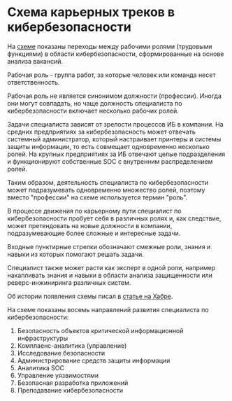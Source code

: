# Схема карьерных треков в кибербезопасности

На [схеме](https://cybersecurity-roadmap.ru/) показаны переходы между рабочими ролями (трудовыми функциями) в области кибербезопасности, сформированные на основе анализа вакансий.

Рабочая роль - группа работ, за которые человек или команда несет ответственность. 

Рабочая роль не является синонимом должности (профессии). Иногда они могут совпадать, но чаще должность специалиста по кибербезопасности включает несколько рабочих ролей.

Задачи специалиста зависят от зрелости процессов ИБ в компании. На средних предприятиях за кибербезопасность может отвечать системный администратор, который настраивает принтеры и системы защиты информации, то есть совмещает одновременно несколько ролей. На крупных предприятиях за ИБ отвечают целые подразделения и функционируют собственные SOC с внутренним распределением ролей.

Таким образом, деятельность специалиста по кибербезопасности может подразумевать одновременно множество ролей, поэтому вместо "профессии" на схеме используется термин "роль".

В процессе движения по карьерному пути специалист по кибербезопасности пробует себя в различных ролях и, как следствие, может претендовать на новые должности в компании, подразумевающие более сложные и интересные задачи. 

Входные пунктирные стрелки обозначают смежные роли, знания и навыки из которых помогают решать задачи.

Специалист также может расти как эксперт в одной роли, например накапливать знания и навыки в области анализа защищенности или реверс-инжиниринга различных систем.

Об истории появления схемы писал в [статье на Хабре](https://habr.com/ru/companies/pt/articles/800865/).

На схеме показаны восемь направлений развития специалиста по кибербезопасности:

1. Безопасность объектов критической информационной инфраструктуры
2. Комплаенс-аналитика (управление)
3. Исследование безопасности
4. Администрирование средств защиты информации
5. Аналитика SOC
6. Управление уязвимостями
7. Безопасная разработка приложений 
8. Преподавание кибербезопасности


